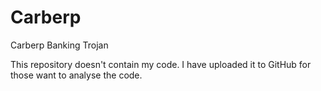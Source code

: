 # Carberp
Carberp Banking Trojan

This repository doesn't contain my code. I have uploaded it to GitHub for those want to analyse the code.

